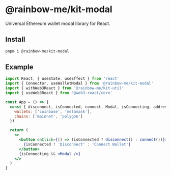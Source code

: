 # @rainbow-me/kit-modal

Universal Ethereum wallet modal library for React.

## Install

```sh
pnpm i @rainbow-me/kit-modal
```

## Example

```jsx
import React, { useState, useEffect } from 'react'
import { Connector, useWalletModal } from '@rainbow-me/kit-modal'
import { withWeb3React } from '@rainbow-me/kit-util'
import { useWeb3React } from '@web3-react/core'

const App = () => {
  const { disconnect, isConnected, connect, Modal, isConnecting, address } = useWalletModal({
    wallets: ['coinbase', 'metamask'],
    chains: ['mainnet', 'polygon']
  })

  return (
    <>
      <button onClick={() => (isConnected ? disconnect() : connect())}>
        {isConnected ? 'Disconnect' : 'Connect Wallet'}
      </button>
      {isConnecting && <Modal />}
    </>
  )
}
```
